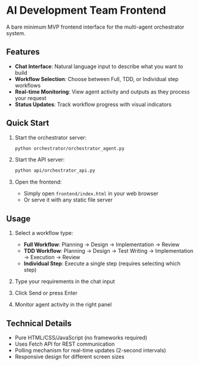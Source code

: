# AI Development Team Frontend

A bare minimum MVP frontend interface for the multi-agent orchestrator system.

## Features

- **Chat Interface**: Natural language input to describe what you want to build
- **Workflow Selection**: Choose between Full, TDD, or Individual step workflows
- **Real-time Monitoring**: View agent activity and outputs as they process your request
- **Status Updates**: Track workflow progress with visual indicators

## Quick Start

1. Start the orchestrator server:
   ```bash
   python orchestrator/orchestrator_agent.py
   ```

2. Start the API server:
   ```bash
   python api/orchestrator_api.py
   ```

3. Open the frontend:
   - Simply open `frontend/index.html` in your web browser
   - Or serve it with any static file server

## Usage

1. Select a workflow type:
   - **Full Workflow**: Planning → Design → Implementation → Review
   - **TDD Workflow**: Planning → Design → Test Writing → Implementation → Execution → Review
   - **Individual Step**: Execute a single step (requires selecting which step)

2. Type your requirements in the chat input

3. Click Send or press Enter

4. Monitor agent activity in the right panel

## Technical Details

- Pure HTML/CSS/JavaScript (no frameworks required)
- Uses Fetch API for REST communication
- Polling mechanism for real-time updates (2-second intervals)
- Responsive design for different screen sizes